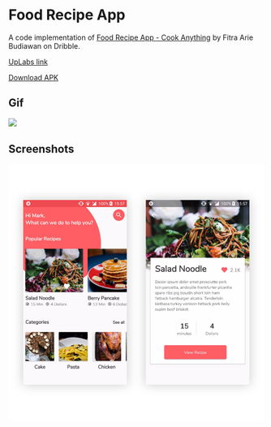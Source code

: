 # Food Recipe App

A code implementation of [Food Recipe App - Cook Anything](https://dribbble.com/shots/5753202-Food-Recipe-App-Cook-Anything) by Fitra Arie Budiawan on Dribble.

[UpLabs link](https://www.uplabs.com/posts/food-recipe-app-cook-anything)  

[Download APK](https://www.dropbox.com/s/pf4umw9gu0d6jdo/FoodRecipeApp.apk?dl=0)

## Gif

[<img src="./images/gif.gif" width="300" />](https://vimeo.com/308891042)  

## Screenshots

![Final](./images/screens.png)
